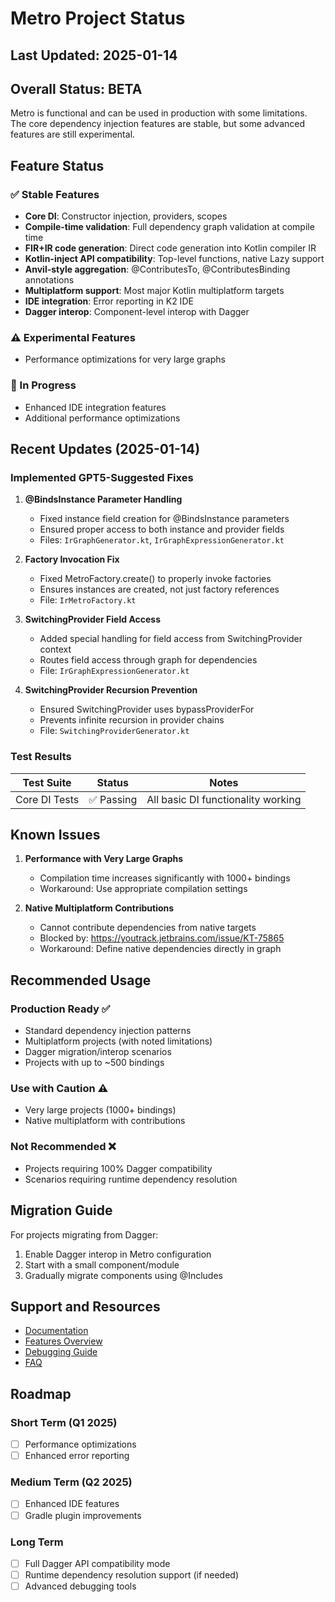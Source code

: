 # Metro Project Status

## Last Updated: 2025-01-14

## Overall Status: **BETA**

Metro is functional and can be used in production with some limitations. The core dependency injection features are stable, but some advanced features are still experimental.

## Feature Status

### ✅ Stable Features

- **Core DI**: Constructor injection, providers, scopes
- **Compile-time validation**: Full dependency graph validation at compile time
- **FIR+IR code generation**: Direct code generation into Kotlin compiler IR
- **Kotlin-inject API compatibility**: Top-level functions, native Lazy support
- **Anvil-style aggregation**: @ContributesTo, @ContributesBinding annotations
- **Multiplatform support**: Most major Kotlin multiplatform targets
- **IDE integration**: Error reporting in K2 IDE
- **Dagger interop**: Component-level interop with Dagger

### ⚠️ Experimental Features

- Performance optimizations for very large graphs

### 🚧 In Progress

- Enhanced IDE integration features
- Additional performance optimizations

## Recent Updates (2025-01-14)

### Implemented GPT5-Suggested Fixes

1. **@BindsInstance Parameter Handling**
   - Fixed instance field creation for @BindsInstance parameters
   - Ensured proper access to both instance and provider fields
   - Files: `IrGraphGenerator.kt`, `IrGraphExpressionGenerator.kt`

2. **Factory Invocation Fix**
   - Fixed MetroFactory.create() to properly invoke factories
   - Ensures instances are created, not just factory references
   - File: `IrMetroFactory.kt`

3. **SwitchingProvider Field Access**
   - Added special handling for field access from SwitchingProvider context
   - Routes field access through graph for dependencies
   - File: `IrGraphExpressionGenerator.kt`

4. **SwitchingProvider Recursion Prevention**
   - Ensured SwitchingProvider uses bypassProviderFor
   - Prevents infinite recursion in provider chains
   - File: `SwitchingProviderGenerator.kt`

### Test Results

| Test Suite | Status | Notes |
|------------|--------|-------|
| Core DI Tests | ✅ Passing | All basic DI functionality working |

## Known Issues

1. **Performance with Very Large Graphs**
   - Compilation time increases significantly with 1000+ bindings
   - Workaround: Use appropriate compilation settings

2. **Native Multiplatform Contributions**
   - Cannot contribute dependencies from native targets
   - Blocked by: https://youtrack.jetbrains.com/issue/KT-75865
   - Workaround: Define native dependencies directly in graph

## Recommended Usage

### Production Ready ✅
- Standard dependency injection patterns
- Multiplatform projects (with noted limitations)
- Dagger migration/interop scenarios
- Projects with up to ~500 bindings

### Use with Caution ⚠️
- Very large projects (1000+ bindings)
- Native multiplatform with contributions

### Not Recommended ❌
- Projects requiring 100% Dagger compatibility
- Scenarios requiring runtime dependency resolution

## Migration Guide

For projects migrating from Dagger:
1. Enable Dagger interop in Metro configuration
2. Start with a small component/module
3. Gradually migrate components using @Includes

## Support and Resources

- [Documentation](index.md)
- [Features Overview](features.md)
- [Debugging Guide](debugging.md)
- [FAQ](faq.md)

## Roadmap

### Short Term (Q1 2025)
- [ ] Performance optimizations
- [ ] Enhanced error reporting

### Medium Term (Q2 2025)
- [ ] Enhanced IDE features
- [ ] Gradle plugin improvements

### Long Term
- [ ] Full Dagger API compatibility mode
- [ ] Runtime dependency resolution support (if needed)
- [ ] Advanced debugging tools